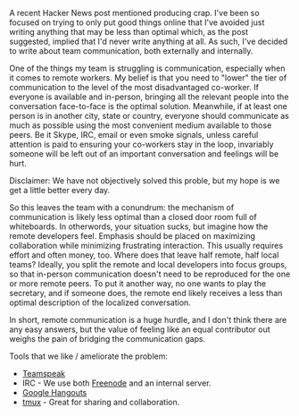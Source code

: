 <!-- 
.. link: 
.. description: 
.. tags: remote work
.. date: 2014/04/08 19:32:25
.. title: Team Communication and the Least Common Denominator
.. slug: team-communication-and-the-lcd
-->

A recent Hacker News post mentioned producing crap. I've been so focused on trying to only put good things online that I've avoided just writing anything that may be less than optimal which, as the post suggested, implied that I'd never write anything at all. As such, I've decided to write about team communication, both externally and internally.

One of the things my team is struggling is communication, especially when it comes to remote workers. My belief is that you need to "lower" the tier of communication to the level of the most disadvantaged co-worker. If everyone is available and in-person, bringing all the relevant people into the conversation face-to-face is the optimal solution. Meanwhile, if at least one person is in another city, state or country, everyone should communicate as much as possible using the most convenient medium available to those peers. Be it Skype, IRC, email or even smoke signals, unless careful attention is paid to ensuring your co-workers stay in the loop, invariably someone will be left out of an important conversation and feelings will be hurt.

Disclaimer: We have not objectively solved this proble, but my hope is we get a little better every day.

So this leaves the team with a conundrum: the mechanism of communication is likely less optimal than a closed door room full of whiteboards. In otherwords, your situation sucks, but imagine how the remote developers feel. Emphasis should be placed on maximizing collaboration while minimizing frustrating interaction. This usually requires effort and often money, too. Where does that leave half remote, half local teams? Ideally, you split the remote and local developers into focus groups, so that in-person communication doesn't need to be reproduced for the one or more remote peers. To put it another way, no one wants to play the secretary, and if someone does, the remote end likely receives a less than optimal description of the localized conversation.

In short, remote communication is a huge hurdle, and I don't think there are any easy answers, but the value of feeling like an equal contributor out weighs the pain of bridging the communication gaps.

Tools that we like / ameliorate the problem:

 * [Teamspeak](http://www.teamspeak.com/)
 * IRC - We use both [Freenode](http://www.freenode.net) and an internal server.
 * [Google Hangouts](http://plus.google.com)
 * [tmux](http://tmux.sourceforge.net) - Great for sharing and collaboration.
